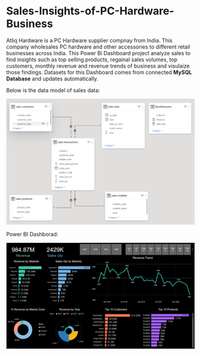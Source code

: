 # Sales-Insights-of-PC-Hardware-Business

Atliq Hardware is a PC Hardware supplier compnay from India. This company wholesales PC hardware and other accessories to different retail businesses across India.
This Power Bi Dashboard project analyze sales to find insights such as top selling products, regainal sales volumes, top customers, monthly revenue and revenue trends of business and visulaize those findings. Datasets for this Dashboard comes from connected **MySQL Database** and updates automatically.


Below is the data model of sales data:

![alt text](https://github.com/jayedhussain/Sales-Insights-of-PC-Hardware-Business/blob/main/Images/DataModelSalesInsight.png "Data Model")

Power BI Dashborad:

![alt text](https://github.com/jayedhussain/Sales-Insights-of-PC-Hardware-Business/blob/main/Images/SalesInsightProjects.png "Sales Insight Dashboard")
